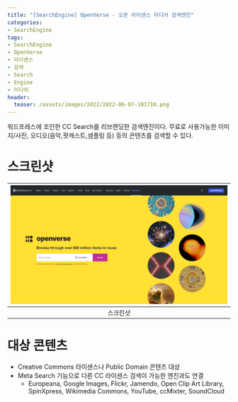 ```yaml
---
title: "[SearchEngine] OpenVerse - 오픈 라이센스 미디어 검색엔진"
categories: 
- SearchEngine
tags: 
- SearchEngine
- OpenVerse
- 라이센스
- 검색
- Search
- Engine
- 미디어
header:
  teaser: /assets/images/2022/2022-06-07-101710.png
---
```


워드프레스에 조인한 CC Search를 리브랜딩한 검색엔진이다. 무료로 사용가능한 이미지/사진, 오디오(음악,팟캐스트,샘플링 등) 등의 콘텐츠를 검색할 수 있다.

# 스크린샷

|![](/assets/images/2022/2022-06-07-101710.png)|
|:---:|
|스크린샷|

# 대상 콘텐츠

* Creative Commons 라이센스나 Public Domain 콘텐츠 대상
* Meta Search 기능으로 다른 CC 라이센스 검색이 가능한 엔진과도 연결
  * Europeana, Google Images, Flickr, Jamendo, Open Clip Art Library, SpinXpress, Wikimedia Commons, YouTube, ccMixter, SoundCloud

